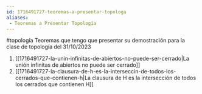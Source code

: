 ```yaml
---
id: 1716491727-teoremas-a-presentar-topologa
aliases:
 - Teoremas a Presentar Topología
---
```


#topología 
Teoremas que tengo que presentar su demostración para la clase de topología del 31/10/2023

1. [[1716491727-la-unin-infinitas-de-abiertos-no-puede-ser-cerrado|La unión infinitas de abiertos no puede ser cerrado]]
2. [[1716491727-la-clausura-de-h-es-la-interseccin-de-todos-los-cerrados-que-contienen-h|La clausura de H es la intersección de todos los cerrados que contienen H]]